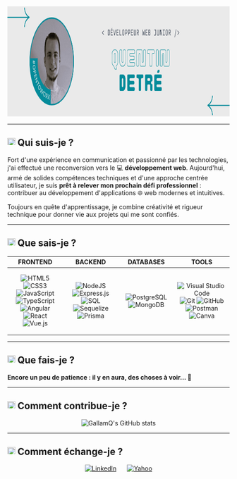 <p align="center">
  <img src="https://raw.githubusercontent.com/GallamQ/GallamQ/main/assets/banner.png" alt="Bannière profil GallamQ" width="1000" height="250"/>
</p>

---

## <img src="https://img.icons8.com/?size=100&id=7820&format=png&color=048b9a" width="18" height="18"/> Qui suis-je ?

Fort d'une expérience en communication et passionné par les technologies, j'ai effectué une reconversion vers le 💻 **développement web**.
Aujourd'hui, armé de solides compétences techniques et d'une approche centrée utilisateur, je suis **prêt à relever mon prochain défi professionnel** : contribuer au développement d'applications 🌐 web modernes et intuitives.

Toujours en quête d'apprentissage, je combine créativité et rigueur technique pour donner vie aux projets qui me sont confiés.

---

## <img src="https://img.icons8.com/?size=100&id=1581&format=png&color=048b9a" width="18" height="18"/> Que sais-je ?

<table align="center">
<thead>
<tr>
<th width="25%" align="center"><b>FRONTEND</b></th>
<th width="25%" align="center"><b>BACKEND</b></th>
<th width="25%" align="center"><b>DATABASES</b></th>
<th width="25%" align="center"><b>TOOLS</b></th>
</tr>
</thead>
<tbody>
<tr>
<td align="center" valign="middle">

![HTML5](https://img.shields.io/badge/HTML5-E34F26?style=for-the-badge&logo=html5&logoColor=white)
![CSS3](https://img.shields.io/badge/CSS3-1572B6?style=for-the-badge&logo=css3&logoColor=white)
![JavaScript](https://img.shields.io/badge/javascript-%23323330.svg?style=for-the-badge&logo=javascript&logoColor=%23F7DF1E)
![TypeScript](https://img.shields.io/badge/typescript-%23007ACC.svg?style=for-the-badge&logo=typescript&logoColor=white)
![Angular](https://img.shields.io/badge/angular-%23DD0031.svg?style=for-the-badge&logo=angular&logoColor=white)
![React](https://img.shields.io/badge/react-%2320232a.svg?style=for-the-badge&logo=react&logoColor=%2361DAFB)
![Vue.js](https://img.shields.io/badge/vuejs-%2335495e.svg?style=for-the-badge&logo=vuedotjs&logoColor=%234FC08D)

</td>
<td align="center" valign="middle">

![NodeJS](https://img.shields.io/badge/node.js-6DA55F?style=for-the-badge&logo=node.js&logoColor=white)
![Express.js](https://img.shields.io/badge/express.js-%23404d59.svg?style=for-the-badge&logo=express&logoColor=%2361DAFB)
![SQL](https://img.shields.io/badge/sql-%2300f.svg?style=for-the-badge&logo=postgresql&logoColor=white)
![Sequelize](https://img.shields.io/badge/Sequelize-52B0E7?style=for-the-badge&logo=Sequelize&logoColor=white)
![Prisma](https://img.shields.io/badge/Prisma-3982CE?style=for-the-badge&logo=Prisma&logoColor=white)

</td>
<td align="center" valign="middle">

![PostgreSQL](https://img.shields.io/badge/postgresql-%23336791.svg?style=for-the-badge&logo=postgresql&logoColor=white)
![MongoDB](https://img.shields.io/badge/MongoDB-%234ea94b.svg?style=for-the-badge&logo=mongodb&logoColor=white)

</td>
<td align="center" valign="middle">

![Visual Studio Code](https://img.shields.io/badge/Visual%20Studio%20Code-0078d4.svg?style=for-the-badge&logo=visual-studio-code&logoColor=white)
![Git](https://img.shields.io/badge/git-%23F05033.svg?style=for-the-badge&logo=git&logoColor=white)
![GitHub](https://img.shields.io/badge/github-%23121011.svg?style=for-the-badge&logo=github&logoColor=white)
![Postman](https://img.shields.io/badge/Postman-FF6C37?style=for-the-badge&logo=postman&logoColor=white)
![Canva](https://img.shields.io/badge/Canva-%2300C4CC.svg?style=for-the-badge&logo=Canva&logoColor=white)

</td>
</tr>
</tbody>
</table>

---

## <img src="https://img.icons8.com/?size=100&id=11240&format=png&color=048b9a" width="18" height="18"/> Que fais-je ?

**Encore un peu de patience : il y en aura, des choses à voir... 👀**

---

## <img src="https://img.icons8.com/?size=100&id=15&format=png&color=048b9a" width="18" height="18"/> Comment contribue-je ?

<p align="center">
  <img src="https://github-readme-stats.vercel.app/api?username=GallamQ&show_icons=true&bg_color=30,ffffff,f8fafc&title_color=048b9a&icon_color=048b9a&text_color=374151" alt="GallamQ's GitHub stats"/>
</p>

---

## <img src="https://img.icons8.com/?size=100&id=GT6L6Gn3DzSA&format=png&color=048b9a" width="18" height="18"/> Comment échange-je ?

<p align="center">
  <a href="https://www.linkedin.com/in/quentindetr%C3%A9/"><img src="https://img.icons8.com/?size=100&id=8808&format=png&color=0e76a8" width="56" height="56" alt="LinkedIn"/></a>&nbsp;&nbsp;&nbsp;&nbsp;&nbsp;&nbsp;<a href="mailto:quentindetre@yahoo.com"><img src="https://img.icons8.com/?size=100&id=G3F1h1aX2vpT&format=png&color=000000" width="56" height="56" alt="Yahoo"/></a>
</p>